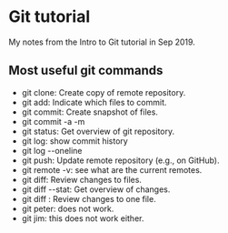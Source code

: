 # Git tutorial

My notes from the Intro to Git tutorial in Sep 2019.

## Most useful git commands

- git clone: Create copy of remote repository.
- git add: Indicate which files to commit.
- git commit: Create snapshot of files.
- git commit -a -m
- git status: Get overview of git repository.
- git log: show commit history
- git log --oneline
- git push: Update remote repository (e.g., on GitHub).
- git remote -v: see what are the current remotes.
- git diff: Review changes to files.
- git diff --stat: Get overview of changes.
- git diff <file>: Review changes to one file.
- git peter: does not work.
- git jim: this does not work either.
